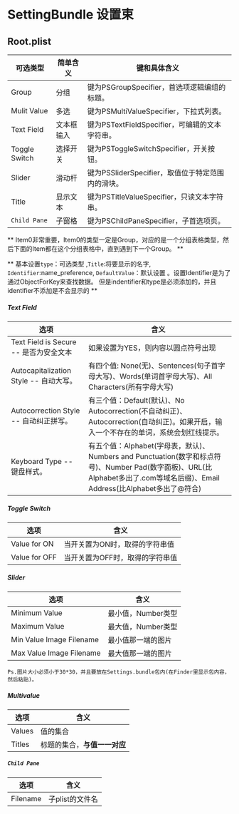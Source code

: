 # SettingBundle  设置束

## Root.plist

可选类型|简单含义|键和具体含义
----|----|----
Group|分组|键为PSGroupSpecifier，首选项逻辑编组的标题。
Mulit Value|多选|键为PSMultiValueSpecifier，下拉式列表。
Text Field|文本框输入|键为PSTextFieldSpecifier，可编辑的文本字符串。
Toggle Switch|选择开关|键为PSToggleSwitchSpecifier，开关按钮。
Slider|滑动杆|键为PSSliderSpecifier，取值位于特定范围内的滑块。
Title|显示文本|键为PSTitleValueSpecifier，只读文本字符串。
`Child Pane`|子窗格|键为PSChildPaneSpecifier，子首选项页。


**
Item0非常重要，Item0的类型一定是Group，对应的是一个分组表格类型，然后下面的Item都在这个分组表格中，直到遇到下一个Group。
**

**
基本设置`type`：可选类型 ,`Title`:将要显示的名字, `Identifier`:name_preference, `DefaultValue`：默认设置 。设置Identifier是为了通过ObjectForKey来查找数据。
但是indentifier和type是必须添加的，并且identifier不添加是不会显示的
**

##### Text Field

选项|含义
----|----
Text Field is Secure -- 是否为安全文本|如果设置为YES，则内容以圆点符号出现
Autocapitalization Style -- 自动大写。|有四个值: None(无)、Sentences(句子首字母大写)、Words(单词首字母大写)、All Characters(所有字母大写)
Autocorrection Style -- 自动纠正拼写。|有三个值：Default(默认)、No Autocorrection(不自动纠正)、Autocorrection(自动纠正)。如果开启，输入一个不存在的单词，系统会划红线提示。
Keyboard Type -- 键盘样式。|有五个值：Alphabet(字母表，默认)、Numbers and Punctuation(数字和标点符号)、Number Pad(数字面板)、URL(比Alphabet多出了.com等域名后缀)、Email Address(比Alphabet多出了@符合)


##### Toggle Switch

选项|含义
---|---
Value for ON |当开关置为ON时，取得的字符串值
Value for OFF | 当开关置为OFF时，取得的字符串值

##### Slider

选项|含义
---|---
Minimum Value | 最小值，Number类型
Maximum Value | 最大值，Number类型
Min Value Image Filename | 最小值那一端的图片
Max Value Image Filename | 最大值那一端的图片

`Ps.图片大小必须小于30*30，并且要放在Settings.bundle包内(在Finder里显示包内容，然后粘贴)。`

##### Multivalue

选项|含义
-----|----
Values | 值的集合
Titles | 标题的集合，**与值一一对应**

##### `Child Pane`

选项|含义
---|---
Filename | 子plist的文件名

